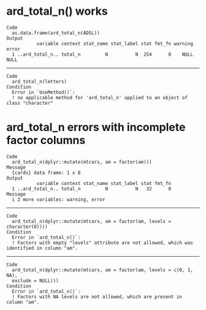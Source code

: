 # ard_total_n() works

    Code
      as.data.frame(ard_total_n(ADSL))
    Output
               variable context stat_name stat_label stat fmt_fn warning error
      1 ..ard_total_n.. total_n         N          N  254      0    NULL  NULL

---

    Code
      ard_total_n(letters)
    Condition
      Error in `UseMethod()`:
      ! no applicable method for 'ard_total_n' applied to an object of class "character"

# ard_total_n errors with incomplete factor columns

    Code
      ard_total_n(dplyr::mutate(mtcars, am = factor(am)))
    Message
      {cards} data frame: 1 x 8
    Output
               variable context stat_name stat_label stat fmt_fn
      1 ..ard_total_n.. total_n         N          N   32      0
    Message
      i 2 more variables: warning, error

---

    Code
      ard_total_n(dplyr::mutate(mtcars, am = factor(am, levels = character(0))))
    Condition
      Error in `ard_total_n()`:
      ! Factors with empty "levels" attribute are not allowed, which was identified in column "am".

---

    Code
      ard_total_n(dplyr::mutate(mtcars, am = factor(am, levels = c(0, 1, NA),
      exclude = NULL)))
    Condition
      Error in `ard_total_n()`:
      ! Factors with NA levels are not allowed, which are present in column "am".

